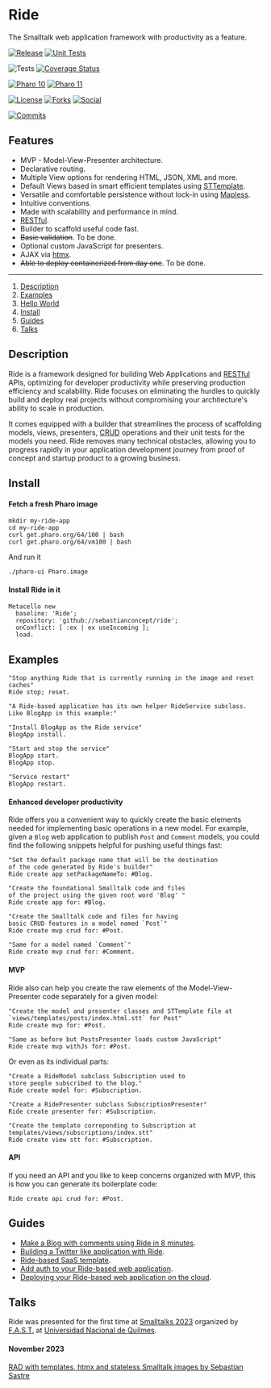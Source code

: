 # Ride

The Smalltalk web application framework with productivity as a feature.

[![Release](https://img.shields.io/github/v/tag/sebastianconcept/ride?label=release)](https://github.com/sebastianconcept/ride/releases)
[![Unit Tests](https://github.com/sebastianconcept/ride/actions/workflows/build.yml/badge.svg)](https://github.com/sebastianconcept/ride/actions/workflows/build.yml)

![Tests](https://img.shields.io/badge/tests-3-green)
[![Coverage Status](https://codecov.io/github/sebastianconcept/ride/coverage.svg?branch=main)](https://codecov.io/gh/sebastianconcept/ride/branch/master)

[![Pharo 10](https://img.shields.io/badge/Pharo-10-%23383932.svg)](https://pharo.org/download)
[![Pharo 11](https://img.shields.io/badge/Pharo-11-%23383932.svg)](https://pharo.org/download)

[![License](https://img.shields.io/badge/license-MIT-green)](./LICENSE.txt)
[![Forks](https://img.shields.io/github/forks/sebastianconcept/ride?style=sociall)]()
[![Social](https://img.shields.io/github/stars/sebastianconcept/ride?style=social)]()

[![Commits](https://img.shields.io/github/commit-activity/m/sebastianconcept/ride)](https://github.com/sebastianconcept/ride/graphs/commit-activity)

## Features

- MVP - Model-View-Presenter architecture.
- Declarative routing.
- Multiple View options for rendering HTML, JSON, XML and more.
- Default Views based in smart efficient templates using [STTemplate](https://github.com/sebastianconcept/STTemplate).
- Versatile and comfortable persistence without lock-in using [Mapless](https://github.com/sebastianconcept/Mapless).
- Intuitive conventions.
- Made with scalability and performance in mind.
- [RESTful](https://restfulapi.net/).
- Builder to scaffold useful code fast.
- ~~Basic validation~~. To be done.
- Optional custom JavaScript for presenters.
- AJAX via [htmx](https://htmx.org/).
- ~~Able to deploy containerized from day one~~. To be done.

---

1. [Description](#description)
2. [Examples](#examples)
3. [Hello World](#hello-world)
4. [Install](#install)
5. [Guides](#guides)
6. [Talks](#talks)

## Description

Ride is a framework designed for building Web Applications and [RESTful](https://restfulapi.net/) APIs, optimizing for developer productivity while preserving production efficiency and scalability. Ride focuses on eliminating the hurdles to quickly build and deploy real projects without compromising your architecture's ability to scale in production.

It comes equipped with a builder that streamlines the process of scaffolding models, views, presenters, [CRUD](https://en.wikipedia.org/wiki/Create,_read,_update_and_delete) operations and their unit tests for the models you need. Ride removes many technical obstacles, allowing you to progress rapidly in your application development journey from proof of concept and startup product to a growing business.

## Install

#### Fetch a fresh Pharo image

```
mkdir my-ride-app
cd my-ride-app
curl get.pharo.org/64/100 | bash
curl get.pharo.org/64/vm100 | bash
```

And run it

```
./pharo-ui Pharo.image
```

#### Install Ride in it

```Smalltalk
Metacello new
  baseline: 'Ride';
  repository: 'github://sebastianconcept/ride';
  onConflict: [ :ex | ex useIncoming ];
  load.
```

## Examples

```Smalltalk
"Stop anything Ride that is currently running in the image and reset caches"
Ride stop; reset.

"A Ride-based application has its own helper RideService subclass. Like BlogApp in this example:"

"Install BlogApp as the Ride service"
BlogApp install.

"Start and stop the service"
BlogApp start.
BlogApp stop.

"Service restart"
BlogApp restart.
```

#### Enhanced developer productivity

Ride offers you a convenient way to quickly create the basic elements needed for implementing basic operations in a new model. For example, given a `Blog` web application to publish `Post` and `Comment` models, you could find the following snippets helpful for pushing useful things fast:

```smalltalk
"Set the default package name that will be the destination
of the code generated by Ride's builder"
Ride create app setPackageNameTo: #Blog.

"Create the foundational Smalltalk code and files
of the project using the given root word 'Blog' "
Ride create app for: #Blog.

"Create the Smalltalk code and files for having
basic CRUD features in a model named `Post`"
Ride create mvp crud for: #Post.

"Same for a model named `Comment`"
Ride create mvp crud for: #Comment.
```

#### MVP

Ride also can help you create the raw elements of the Model-View-Presenter code separately for a given model:

```smalltalk
"Create the model and presenter classes and STTemplate file at
`views/templates/posts/index.html.stt` for Post"
Ride create mvp for: #Post.

"Same as before but PostsPresenter loads custom JavaScript"
Ride create mvp withJs for: #Post.
```

Or even as its individual parts:

```smalltalk
"Create a RideModel subclass Subscription used to
store people subscribed to the blog."
Ride create model for: #Subscription.

"Create a RidePresenter subclass SubscriptionPresenter"
Ride create presenter for: #Subscription.

"Create the template correponding to Subscription at
templates/views/subscriptions/index.stt"
Ride create view stt for: #Subscription.
```

#### API

If you need an API and you like to keep concerns organized with MVP, this is how you can generate its boilerplate code:

```smalltalk
Ride create api crud for: #Post.
```

## Guides

- [Make a Blog with comments using Ride in 8 minutes](./MakeABlogWithCommentsUsingRideInEightMinutes.md).
- [Building a Twitter like application with Ride](./BuildingATwitterLikeApplicationWithRide.md).
- [Ride-based SaaS template](./RideBasedSaaSTemplate.md).
- [Add auth to your Ride-based web application](AddAuthToYourRideBasedWebApplication.md).
- [Deploying your Ride-based web application on the cloud](DeployingYourRideBasedWebApplicationOnTheCloud.md).

## Talks

Ride was presented for the first time at [Smalltalks 2023](https://smalltalks2023.fast.org.ar/) organized by [F.A.S.T.](https://www.fast.org.ar/) at [Universidad Nacional de Quilmes](https://www.unq.edu.ar/).

#### November 2023

[RAD with templates, htmx and stateless Smalltalk images by Sebastian Sastre](https://www.youtube.com/watch?v=4_gmvN0pimI)
